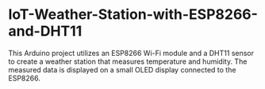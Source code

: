 # IoT-Weather-Station-with-ESP8266-and-DHT11
This Arduino project utilizes an ESP8266 Wi-Fi module and a DHT11 sensor to create a weather station that measures temperature and humidity. The measured data is displayed on a small OLED display connected to the ESP8266.
